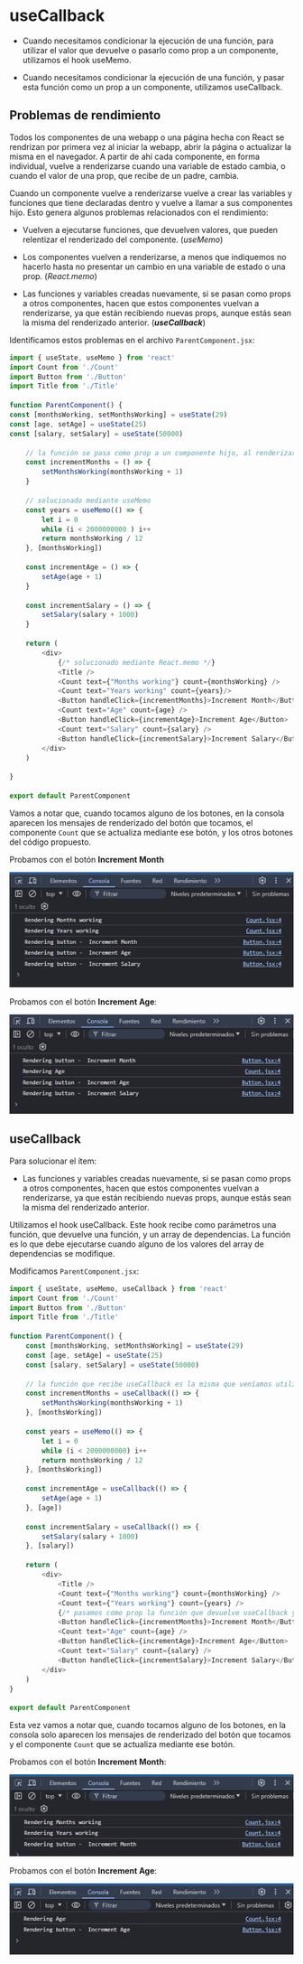 # useCallback


- Cuando necesitamos condicionar la ejecución de una función, para utilizar el valor que devuelve o pasarlo como prop a un componente, utilizamos el hook useMemo.


- Cuando necesitamos condicionar la ejecución de una función, y pasar esta función como un prop a un componente, utilizamos useCallback.


## Problemas de rendimiento


Todos los componentes de una webapp o una página hecha con React se rendrizan por primera vez al iniciar la webapp, abrir la página o actualizar la misma en el navegador. A partir de ahí cada componente, en forma individual, vuelve a renderizarse cuando una variable de estado cambia, o cuando el valor de una prop, que recibe de un padre, cambia.


Cuando un componente vuelve a renderizarse vuelve a crear las variables y funciones que tiene declaradas dentro y vuelve a llamar a sus componentes hijo. Esto genera algunos problemas relacionados con el rendimiento:


- Vuelven a ejecutarse funciones, que devuelven valores, que pueden relentizar el renderizado del componente. (_useMemo_)


- Los componentes vuelven a renderizarse, a menos que indiquemos no hacerlo hasta no presentar un cambio en una variable de estado o una prop. (_React.memo_)


- Las funciones y variables creadas nuevamente, si se pasan como props a otros componentes, hacen que estos componentes vuelvan a renderizarse, ya que están recibiendo nuevas props, aunque estás sean la misma del renderizado anterior. (**_useCallback_**)


Identificamos estos problemas en el archivo `ParentComponent.jsx`:


```js
import { useState, useMemo } from 'react'
import Count from './Count'
import Button from './Button'
import Title from './Title'

function ParentComponent() {
const [monthsWorking, setMonthsWorking] = useState(29)
const [age, setAge] = useState(25)
const [salary, setSalary] = useState(50000)

    // la función se pasa como prop a un componente hijo, al renderizarse nuevamente el padre la función vuelve a declararse y el componente hijo también vuelve a renderizarse
    const incrementMonths = () => {
        setMonthsWorking(monthsWorking + 1)
    }

    // solucionado mediante useMemo
    const years = useMemo(() => {
        let i = 0
        while (i < 2000000000 ) i++
        return monthsWorking / 12
    }, [monthsWorking])

    const incrementAge = () => {
		setAge(age + 1)
    }

    const incrementSalary = () => {
		setSalary(salary + 1000)
    }

    return (
		<div>
    		{/* solucionado mediante React.memo */}
			<Title />
            <Count text={"Months working"} count={monthsWorking} />
            <Count text="Years working" count={years}/>
            <Button handleClick={incrementMonths}>Increment Month</Button>
			<Count text="Age" count={age} />
			<Button handleClick={incrementAge}>Increment Age</Button>
			<Count text="Salary" count={salary} />
			<Button handleClick={incrementSalary}>Increment Salary</Button>
		</div>
    )

}

export default ParentComponent
```

Vamos a notar que, cuando tocamos alguno de los botones, en la consola aparecen los mensajes de renderizado del botón que tocamos, el componente `Count` que se actualiza mediante ese botón, y los otros botones del código propuesto.


Probamos con el botón **Increment Month**


![consola02](consola02.png)


Probamos con el botón **Increment Age**:


![consola03](consola03.png)


## useCallback


Para solucionar el ítem:


- Las funciones y variables creadas nuevamente, si se pasan como props a otros componentes, hacen que estos componentes vuelvan a renderizarse, ya que están recibiendo nuevas props, aunque estás sean la misma del renderizado anterior.


Utilizamos el hook useCallback. Este hook recibe como parámetros una función, que devuelve una función, y un array de dependencias. La función es lo que debe ejecutarse cuando alguno de los valores del array de dependencias se modifique.


Modificamos `ParentComponent.jsx`:


```js
import { useState, useMemo, useCallback } from 'react'
import Count from './Count'
import Button from './Button'
import Title from './Title'

function ParentComponent() {
	const [monthsWorking, setMonthsWorking] = useState(29)
	const [age, setAge] = useState(25)
	const [salary, setSalary] = useState(50000)

	// la función que recibe useCallback es la misma que veníamos utilizando, la variable incrementMonths recibe la función que vamos a pasar como prop a un componente hijo
	const incrementMonths = useCallback(() => {
		setMonthsWorking(monthsWorking + 1)
	}, [monthsWorking])

	const years = useMemo(() => {
		let i = 0
		while (i < 2000000000) i++
		return monthsWorking / 12
	}, [monthsWorking])

	const incrementAge = useCallback(() => {
		setAge(age + 1)
	}, [age])

	const incrementSalary = useCallback(() => {
		setSalary(salary + 1000)
	}, [salary])

	return (
		<div>
			<Title />
			<Count text={"Months working"} count={monthsWorking} />
			<Count text={"Years working"} count={years} />
			{/* pasamos como prop la función que devuelve useCallback y que guardamos en la variable incrementMonths */}
			<Button handleClick={incrementMonths}>Increment Month</Button>
			<Count text="Age" count={age} />
			<Button handleClick={incrementAge}>Increment Age</Button>
			<Count text="Salary" count={salary} />
			<Button handleClick={incrementSalary}>Increment Salary</Button>
		</div>
	)
}

export default ParentComponent
```

Esta vez vamos a notar que, cuando tocamos alguno de los botones, en la consola solo aparecen los mensajes de renderizado del botón que tocamos y el componente `Count` que se actualiza mediante ese botón.


Probamos con el botón **Increment Month**:


![consola04](consola04.png)


Probamos con el botón **Increment Age**:


![consola05](consola05.png)

